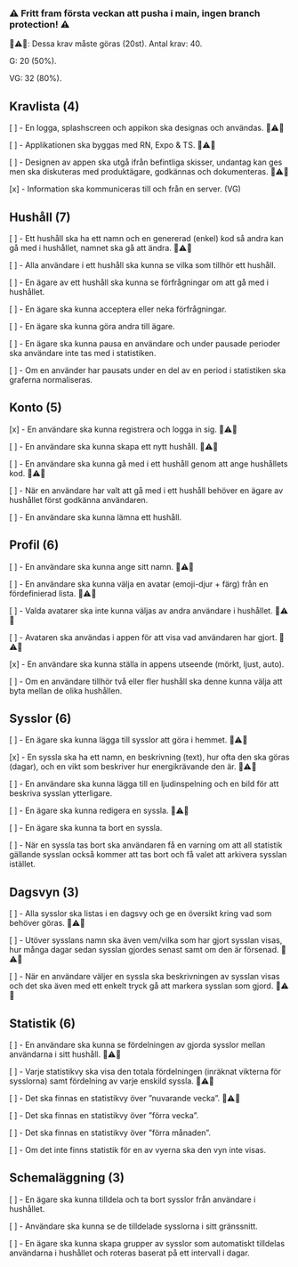### ⚠ Fritt fram första veckan att pusha i main, ingen branch protection! ⚠

🚨⚠🚨: Dessa krav måste göras (20st).
Antal krav: 40.

G: 20 (50%).

VG: 32 (80%).


## Kravlista (4)

[ ] - En logga, splashscreen och appikon ska designas och användas. 🚨⚠🚨

[ ] - Applikationen ska byggas med RN, Expo & TS. 🚨⚠🚨

[ ] - Designen av appen ska utgå ifrån befintliga skisser, undantag kan ges men ska diskuteras
med produktägare, godkännas och dokumenteras. 🚨⚠🚨

[x] - Information ska kommuniceras till och från en server. (VG)

## Hushåll (7)

[ ] - Ett hushåll ska ha ett namn och en genererad (enkel) kod så andra kan gå med i hushållet,
namnet ska gå att ändra. 🚨⚠🚨

[ ] - Alla användare i ett hushåll ska kunna se vilka som tillhör ett hushåll.

[ ] - En ägare av ett hushåll ska kunna se förfrågningar om att gå med i hushållet.

[ ] - En ägare ska kunna acceptera eller neka förfrågningar.

[ ] - En ägare ska kunna göra andra till ägare.

[ ] - En ägare ska kunna pausa en användare och under pausade perioder ska användare inte
tas med i statistiken.

[ ] - Om en använder har pausats under en del av en period i statistiken ska graferna
normaliseras.

## Konto (5)

[x] - En användare ska kunna registrera och logga in sig. 🚨⚠🚨

[ ] - En användare ska kunna skapa ett nytt hushåll. 🚨⚠🚨

[ ] - En användare ska kunna gå med i ett hushåll genom att ange hushållets kod. 🚨⚠🚨

[ ] - När en användare har valt att gå med i ett hushåll behöver en ägare av hushållet först
godkänna användaren.

[ ] - En användare ska kunna lämna ett hushåll.

## Profil (6)

[ ] - En användare ska kunna ange sitt namn. 🚨⚠🚨

[ ] - En användare ska kunna välja en avatar (emoji-djur + färg) från en fördefinierad lista. 🚨⚠🚨

[ ] - Valda avatarer ska inte kunna väljas av andra användare i hushållet. 🚨⚠🚨

[ ] - Avataren ska användas i appen för att visa vad användaren har gjort. 🚨⚠🚨

[x] - En användare ska kunna ställa in appens utseende (mörkt, ljust, auto).

[ ] - Om en användare tillhör två eller fler hushåll ska denne kunna välja att byta mellan de
olika hushållen.

## Sysslor (6)

[ ] - En ägare ska kunna lägga till sysslor att göra i hemmet. 🚨⚠🚨

[x] - En syssla ska ha ett namn, en beskrivning (text), hur ofta den ska göras (dagar), och en
vikt som beskriver hur energikrävande den är. 🚨⚠🚨

[ ] - En användare ska kunna lägga till en ljudinspelning och en bild för att beskriva sysslan
ytterligare.

[ ] - En ägare ska kunna redigera en syssla. 🚨⚠🚨

[ ] - En ägare ska kunna ta bort en syssla.

[ ] - När en syssla tas bort ska användaren få en varning om att all statistik gällande sysslan
också kommer att tas bort och få valet att arkivera sysslan istället.

## Dagsvyn (3)

[ ] - Alla sysslor ska listas i en dagsvy och ge en översikt kring vad som behöver göras. 🚨⚠🚨

[ ] - Utöver sysslans namn ska även vem/vilka som har gjort sysslan visas, hur många dagar
sedan sysslan gjordes senast samt om den är försenad. 🚨⚠🚨

[ ] - När en användare väljer en syssla ska beskrivningen av sysslan visas och det ska även
med ett enkelt tryck gå att markera sysslan som gjord. 🚨⚠🚨

## Statistik (6)

[ ] - En användare ska kunna se fördelningen av gjorda sysslor mellan användarna i sitt
hushåll. 🚨⚠🚨

[ ] - Varje statistikvy ska visa den totala fördelningen (inräknat vikterna för sysslorna) samt
fördelning av varje enskild syssla. 🚨⚠🚨

[ ] - Det ska finnas en statistikvy över ”nuvarande vecka”. 🚨⚠🚨

[ ] - Det ska finnas en statistikvy över ”förra vecka”.

[ ] - Det ska finnas en statistikvy över ”förra månaden”.

[ ] - Om det inte finns statistik för en av vyerna ska den vyn inte visas.

## Schemaläggning (3)

[ ] - En ägare ska kunna tilldela och ta bort sysslor från användare i hushållet.

[ ] - Användare ska kunna se de tilldelade sysslorna i sitt gränssnitt.

[ ] - En ägare ska kunna skapa grupper av sysslor som automatiskt tilldelas användarna i
hushållet och roteras baserat på ett intervall i dagar.
